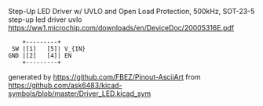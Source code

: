 Step-Up LED Driver w/ UVLO and Open Load Protection, 500kHz, SOT-23-5
step-up led driver uvlo
https://ww1.microchip.com/downloads/en/DeviceDoc/20005316E.pdf


	    +---------+
	 SW |[1]   [5]| V_{IN}
	GND |[2]   [4]| EN
	    +---------+


generated by https://github.com/FBEZ/Pinout-AsciiArt from https://github.com/ask6483/kicad-symbols/blob/master/Driver_LED.kicad_sym